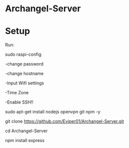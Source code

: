 # Archangel-Server
# Setup
Run:

sudo raspi-config

-change password

-change hostname

-Input Wifi settings

-Time Zone

-Enable SSH!!


sudo apt-get install nodejs openvpn git npm -y

git clone https://github.com/Eviper01/Archangel-Server.git

cd Archangel-Server

npm install express
